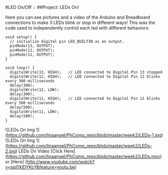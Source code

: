 #LED On/Off :bulb:
##Project: LEDs On!

Here you can see pictures and a video of the Arduino and Breadboard connections to make 3 LEDs blink or stop in different ways!
This was the code used to independently control each led with different behaviors:

```
void setup() {
  // initialize digital pin LED_BUILTIN as an output.
  pinMode(13, OUTPUT);
  pinMode(12, OUTPUT);
  pinMode(11, OUTPUT);
}

void loop() {
  digitalWrite(13, HIGH);   // LED connected to Digital Pin 13 stopped
  digitalWrite(12, HIGH);   // LED connected to Digital Pin 12 blinks every 300 milliseconds
  delay(300);                 
  digitalWrite(12, LOW);    
  delay(300);                 
  digitalWrite(11, HIGH);   // LED connected to Digital Pin 11 blinks every 500 milliseconds
  delay(500);                 
  digitalWrite(11, LOW);    
  delay(500);                 
}
```
![LEDs On Img 1] (https://github.com/linaangel/PhComp_repo/blob/master/week2/LEDs-1.jpg)
![LEDs On Img 1] (https://github.com/linaangel/PhComp_repo/blob/master/week2/LEDs-2.jpg)
LEDs On Video [Click Here] (https://github.com/linaangel/PhComp_repo/blob/master/week2/LEDs.mov) or [Here] (http://www.youtube.com/watch?v=ppI1XlDYKcY&feature=youtu.be)
